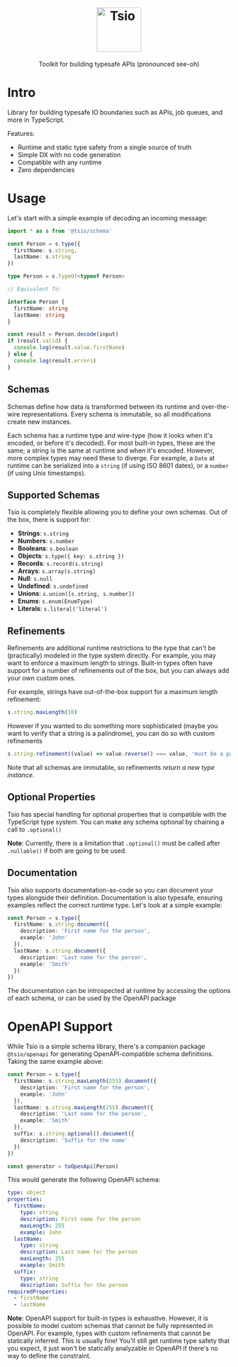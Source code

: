 <div align="center">
  <h1 align="center">
    <img src="./www/static/img/logo-text.png" alt="Tsio" height="100" />
  </h1>
  <p>Toolkit for building typesafe APIs (pronounced see-oh)</p>
</div>

# Intro

Library for building typesafe IO boundaries such as APIs, job queues, and more in TypeScript.

Features:

- Runtime and static type safety from a single source of truth
- Simple DX with no code generation
- Compatible with any runtime
- Zero dependencies

# Usage

Let's start with a simple example of decoding an incoming message:

```typescript
import * as s from '@tsio/schema'

const Person = s.type({
  firstName: s.string,
  lastName: s.string
})

type Person = s.TypeOf<typeof Person>

// Equivalent To:

interface Person {
  firstName: string
  lastName: string
}

const result = Person.decode(input)
if (result.valid) {
  console.log(result.value.firstName)
} else {
  console.log(result.errors)
}

```

## Schemas

Schemas define how data is transformed between its runtime and over-the-wire representations. Every schema is immutable, so all modifications create new instances.

Each schema has a runtime type and wire-type (how it looks when it's encoded, or before it's decoded). For most built-in types, these are the same; a string is the same at runtime and when it's encoded. However, more complex types may need these to diverge. For example, a `Date` at runtime can be serialized into a `string` (if using ISO 8601 dates), or a `number` (if using Unix timestamps).

## Supported Schemas

Tsio is completely flexible allowing you to define your own schemas. Out of the box, there is support for:

- **Strings**: `s.string`
- **Numbers**: `s.number`
- **Booleans**: `s.boolean`
- **Objects**: `s.type({ key: s.string })`
- **Records**: `s.record(s.string)`
- **Arrays**: `s.array(s.string)`
- **Null**: `s.null`
- **Undefined**: `s.undefined`
- **Unions**: `s.union([s.string, s.number])`
- **Enums**: `s.enum(EnumType)`
- **Literals**: `s.literal('literal')`

## Refinements

Refinements are additional runtime restrictions to the type that can't be (practically) modeled in the type system directly. For example, you may want to enforce a maximum length to strings. Built-in types often have support for a number of refinements out of the box, but you can always add your own custom ones.

For example, strings have out-of-the-box support for a maximum length refinement:

```typescript
s.string.maxLength(10)
```

However if you wanted to do something more sophisticated (maybe you want to verify that a string is a palindrome), you can do so with custom refinements

```typescript
s.string.refinement((value) => value.reverse() === value, 'must be a palindrome')
```

Note that all schemas are immutable, so refinements *return a new type instance*.

## Optional Properties

Tsio has special handling for optional properties that is compatible with the TypeScript type system. You can make any schema optional by chaining a call to `.optional()`

**Note**: Currently, there is a limitation that `.optional()` must be called after `.nullable()` if both are going to be used.

## Documentation

Tsio also supports documentation-as-code so you can document your types alongside their definition. Documentation is also typesafe, ensuring examples reflect the correct runtime type. Let's look at a simple example:

```typescript
const Person = s.type({
  firstName: s.string.document({
    description: 'First name for the person',
    example: 'John'
  }),
  lastName: s.string.document({
    description: 'Last name for the person',
    example: 'Smith'
  })
})
```

The documentation can be introspected at runtime by accessing the options of each schema, or can be used by the OpenAPI package

# OpenAPI Support

While Tsio is a simple schema library, there's a companion package `@tsio/openapi` for generating OpenAPI-compatible schema definitions. Taking the same example above:

```typescript
const Person = s.type({
  firstName: s.string.maxLength(255).document({
    description: 'First name for the person',
    example: 'John'
  }),
  lastName: s.string.maxLength(255).document({
    description: 'Last name for the person',
    example: 'Smith'
  }),
  suffix: s.string.optional().document({
    description: 'Suffix for the name'
  })
})

const generator = toOpenApi(Person)
```

This would generate the following OpenAPI schema:

```yaml
type: object
properties:
  firstName:
    type: string
    description: First name for the person
    maxLength: 255
    example: John
  lastName:
    type: string
    description: Last name for the person
    maxLength: 255
    example: Smith
  suffix:
    type: string
    description: Suffix for the person
requiredProperties:
  - firstName
  - lastName
```

**Note**: OpenAPI support for built-in types is exhaustive. However, it is possible to model custom schemas that cannot be fully represented in OpenAPI. For example, types with custom refinements that cannot be statically inferred. This is usually fine! You'll still get runtime type safety that you expect, it just won't be statically analyzable in OpenAPI if there's no way to define the constraint.